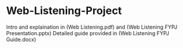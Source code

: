 # Web-Listening-Project

Intro and explaination in (Web Listening.pdf) and (Web Listening FYPJ Presentation.pptx)
Detailed guide provided in (Web Listening FYPJ Guide.docx)
